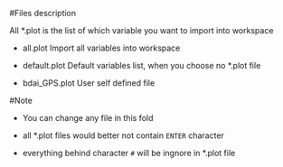 #Files description

All *.plot is the list of which variable you want to import into workspace

+ all.plot
	Import all variables into workspace

+ default.plot
	Default variables list, when you choose no *.plot file

+ bdai_GPS.plot
	User self defined file

#Note
+ You can change any file in this fold

+ all *.plot files would better not contain `ENTER` character

+ everything behind character `#` will be ingnore in *.plot file

